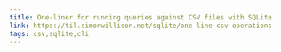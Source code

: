 ```yaml
---
title: One-liner for running queries against CSV files with SQLite
link: https://til.simonwillison.net/sqlite/one-line-csv-operations
tags: csv,sqlite,cli
---
```

